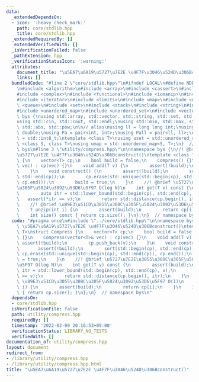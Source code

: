 ```yaml
---
data:
  _extendedDependsOn:
  - icon: ':heavy_check_mark:'
    path: core/stdlib.hpp
    title: core/stdlib.hpp
  _extendedRequiredBy: []
  _extendedVerifiedWith: []
  _isVerificationFailed: false
  _pathExtension: hpp
  _verificationStatusIcon: ':warning:'
  attributes:
    document_title: "\u5EA7\u6A19\u5727\u7E2E \u4F7F\u3046\u524D\u306Bconstruct()"
    links: []
  bundledCode: "#line 2 \"core/stdlib.hpp\"\n#ifndef LOCAL\n#define NDEBUG\n#endif\n\
    \n#include <algorithm>\n#include <array>\n#include <cassert>\n#include <cmath>\n\
    #include <complex>\n#include <functional>\n#include <iomanip>\n#include <iostream>\n\
    #include <iterator>\n#include <limits>\n#include <map>\n#include <numeric>\n#include\
    \ <queue>\n#include <set>\n#include <stack>\n#include <string>\n#include <type_traits>\n\
    #include <unordered_map>\n#include <unordered_set>\n#include <vector>\n\nnamespace\
    \ bys {\nusing std::array, std::vector, std::string, std::set, std::map, std::pair;\n\
    using std::cin, std::cout, std::endl;\nusing std::min, std::max, std::sort, std::reverse,\
    \ std::abs, std::pow;\n\n// alias\nusing ll = long long int;\nusing ld = long\
    \ double;\nusing Pa = pair<int, int>;\nusing Pall = pair<ll, ll>;\nusing ibool\
    \ = std::int8_t;\ntemplate <class T>\nusing uset = std::unordered_set<T>;\ntemplate\
    \ <class S, class T>\nusing umap = std::unordered_map<S, T>;\n}  // namespace\
    \ bys\n#line 3 \"utility/compress.hpp\"\n\nnamespace bys {\n//! @brief \u5EA7\u6A19\
    \u5727\u7E2E \u4F7F\u3046\u524D\u306Bconstruct()\ntemplate <class T>\nstruct Compress\
    \ {\n    vector<T> cp;\n    bool build = false;\n    Compress() {}\n    Compress(vector<T>&\
    \ vec) : cp(vec) {}\n    void add(T v) {\n        assert(!build);\n        cp.push_back(v);\n\
    \    }\n    void construct() {\n        assert(!build);\n        sort(std::begin(cp),\
    \ std::end(cp));\n        cp.erase(std::unique(std::begin(cp), std::end(cp)),\
    \ cp.end());\n        build = true;\n    }\n    //! @brief \u5727\u7E2E\u3055\u308C\
    \u305F\u5024\u3092\u53D6\u5F97 O(log N)\n    int get(T v) const {\n        assert(build);\n\
    \        auto itr = std::lower_bound(std::begin(cp), std::end(cp), v);\n     \
    \   assert(*itr == v);\n        return std::distance(cp.begin(), itr);\n    }\n\
    \    //! @brief \u89E3\u51CD\u3055\u308C\u305F\u5024\u3092\u53D6\u5F97 O(1)\n\
    \    T unzip(int i) {\n        assert(build);\n        return cp[i];\n    }\n\
    \    int size() const { return cp.size(); }\n};\n}  // namespace bys\n"
  code: "#pragma once\n#include \"../core/stdlib.hpp\"\n\nnamespace bys {\n//! @brief\
    \ \u5EA7\u6A19\u5727\u7E2E \u4F7F\u3046\u524D\u306Bconstruct()\ntemplate <class\
    \ T>\nstruct Compress {\n    vector<T> cp;\n    bool build = false;\n    Compress()\
    \ {}\n    Compress(vector<T>& vec) : cp(vec) {}\n    void add(T v) {\n       \
    \ assert(!build);\n        cp.push_back(v);\n    }\n    void construct() {\n \
    \       assert(!build);\n        sort(std::begin(cp), std::end(cp));\n       \
    \ cp.erase(std::unique(std::begin(cp), std::end(cp)), cp.end());\n        build\
    \ = true;\n    }\n    //! @brief \u5727\u7E2E\u3055\u308C\u305F\u5024\u3092\u53D6\
    \u5F97 O(log N)\n    int get(T v) const {\n        assert(build);\n        auto\
    \ itr = std::lower_bound(std::begin(cp), std::end(cp), v);\n        assert(*itr\
    \ == v);\n        return std::distance(cp.begin(), itr);\n    }\n    //! @brief\
    \ \u89E3\u51CD\u3055\u308C\u305F\u5024\u3092\u53D6\u5F97 O(1)\n    T unzip(int\
    \ i) {\n        assert(build);\n        return cp[i];\n    }\n    int size() const\
    \ { return cp.size(); }\n};\n}  // namespace bys\n"
  dependsOn:
  - core/stdlib.hpp
  isVerificationFile: false
  path: utility/compress.hpp
  requiredBy: []
  timestamp: '2022-02-09 20:16:53+09:00'
  verificationStatus: LIBRARY_NO_TESTS
  verifiedWith: []
documentation_of: utility/compress.hpp
layout: document
redirect_from:
- /library/utility/compress.hpp
- /library/utility/compress.hpp.html
title: "\u5EA7\u6A19\u5727\u7E2E \u4F7F\u3046\u524D\u306Bconstruct()"
---
```

